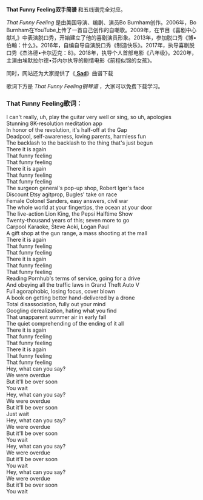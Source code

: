 

**That Funny Feeling双手简谱** 和五线谱完全对应。

_That Funny Feeling_ 是由美国导演、编剧、演员Bo Burnham创作。2006年，Bo
Burnham在YouTube上传了一首自己创作的自嘲歌。2009年，在节目《喜剧中心献礼》中表演脱口秀，开始建立了他的喜剧演员形象。2013年，参加脱口秀《博•伯翰：什么》。2016年，自编自导自演脱口秀《制造快乐》。2017年，执导喜剧脱口秀《杰洛德•卡尔迈克：8》。2018年，执导个人首部电影《八年级》。2020年，主演由埃默拉尔德•芬内尔执导的剧情电影《前程似锦的女孩》。

同时，网站还为大家提供了《[ **Sad**](Music-9760-Sad-Bo-Burnham.html "Sad")》曲谱下载

歌词下方是 _That Funny Feeling钢琴谱_ ，大家可以免费下载学习。

### That Funny Feeling歌词：

I can't really, uh, play the guitar very well or sing, so uh, apologies  
Stunning 8K-resolution meditation app  
In honor of the revolution, it's half-off at the Gap  
Deadpool, self-awareness, loving parents, harmless fun  
The backlash to the backlash to the thing that's just begun  
There it is again  
That funny feeling  
That funny feeling  
There it is again  
That funny feeling  
That funny feeling  
The surgeon general's pop-up shop, Robert Iger's face  
Discount Etsy agitprop, Bugles' take on race  
Female Colonel Sanders, easy answers, civil war  
The whole world at your fingertips, the ocean at your door  
The live-action Lion King, the Pepsi Halftime Show  
Twenty-thousand years of this; seven more to go  
Carpool Karaoke, Steve Aoki, Logan Paul  
A gift shop at the gun range, a mass shooting at the mall  
There it is again  
That funny feeling  
That funny feeling  
There it is again  
That funny feeling  
That funny feeling  
Reading Pornhub's terms of service, going for a drive  
And obeying all the traffic laws in Grand Theft Auto V  
Full agoraphobic, losing focus, cover blown  
A book on getting better hand-delivered by a drone  
Total disassociation, fully out your mind  
Googling derealization, hating what you find  
That unapparent summer air in early fall  
The quiet comprehending of the ending of it all  
There it is again  
That funny feeling  
That funny feeling  
There it is again  
That funny feeling  
That funny feeling  
Hey, what can you say?  
We were overdue  
But it'll be over soon  
You wait  
Hey, what can you say?  
We were overdue  
But it'll be over soon  
Just wait  
Hey, what can you say?  
We were overdue  
But it'll be over soon  
You wait  
Hey, what can you say?  
We were overdue  
But it'll be over soon  
You wait  
Hey, what can you say?  
We were overdue  
But it'll be over soon  
You wait

